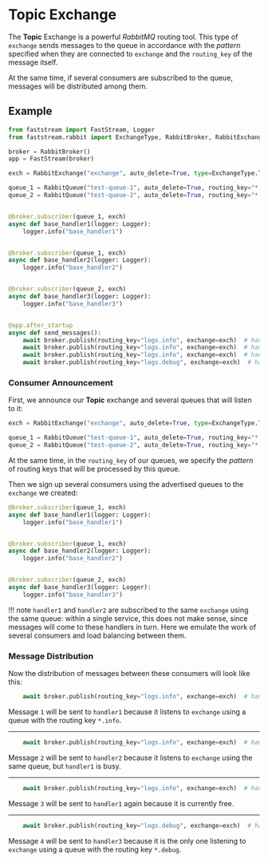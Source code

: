 # Topic Exchange

The **Topic** Exchange is a powerful *RabbitMQ* routing tool. This type of `exchange` sends messages to the queue in accordance with the *pattern* specified when they are connected to `exchange` and the `routing_key` of the message itself.

At the same time, if several consumers are subscribed to the queue, messages will be distributed among them.

## Example

```python linenums="1"
from faststream import FastStream, Logger
from faststream.rabbit import ExchangeType, RabbitBroker, RabbitExchange, RabbitQueue

broker = RabbitBroker()
app = FastStream(broker)

exch = RabbitExchange("exchange", auto_delete=True, type=ExchangeType.TOPIC)

queue_1 = RabbitQueue("test-queue-1", auto_delete=True, routing_key="*.info")
queue_2 = RabbitQueue("test-queue-2", auto_delete=True, routing_key="*.debug")


@broker.subscriber(queue_1, exch)
async def base_handler1(logger: Logger):
    logger.info("base_handler1")


@broker.subscriber(queue_1, exch)
async def base_handler2(logger: Logger):
    logger.info("base_handler2")


@broker.subscriber(queue_2, exch)
async def base_handler3(logger: Logger):
    logger.info("base_handler3")


@app.after_startup
async def send_messages():
    await broker.publish(routing_key="logs.info", exchange=exch)  # handlers: 1
    await broker.publish(routing_key="logs.info", exchange=exch)  # handlers: 2
    await broker.publish(routing_key="logs.info", exchange=exch)  # handlers: 1
    await broker.publish(routing_key="logs.debug", exchange=exch)  # handlers: 3
```

### Consumer Announcement

First, we announce our **Topic** exchange and several queues that will listen to it:

```python linenums="7" hl_lines="1 3-4"
exch = RabbitExchange("exchange", auto_delete=True, type=ExchangeType.TOPIC)

queue_1 = RabbitQueue("test-queue-1", auto_delete=True, routing_key="*.info")
queue_2 = RabbitQueue("test-queue-2", auto_delete=True, routing_key="*.debug")
```

At the same time, in the `routing_key` of our queues, we specify the *pattern* of routing keys that will be processed by this queue.

Then we sign up several consumers using the advertised queues to the `exchange` we created:

```python linenums="13" hl_lines="1 6 11"
@broker.subscriber(queue_1, exch)
async def base_handler1(logger: Logger):
    logger.info("base_handler1")


@broker.subscriber(queue_1, exch)
async def base_handler2(logger: Logger):
    logger.info("base_handler2")


@broker.subscriber(queue_2, exch)
async def base_handler3(logger: Logger):
    logger.info("base_handler3")
```

!!! note
    `handler1` and `handler2` are subscribed to the same `exchange` using the same queue:
    within a single service, this does not make sense, since messages will come to these handlers in turn.
    Here we emulate the work of several consumers and load balancing between them.

### Message Distribution

Now the distribution of messages between these consumers will look like this:

```python linenums="30"
    await broker.publish(routing_key="logs.info", exchange=exch)  # handlers: 1
```

Message `1` will be sent to `handler1` because it listens to `exchange` using a queue with the routing key `*.info`.

---

```python linenums="31"
    await broker.publish(routing_key="logs.info", exchange=exch)  # handlers: 2
```

Message `2` will be sent to `handler2` because it listens to `exchange` using the same queue, but `handler1` is busy.

---

```python linenums="32"
    await broker.publish(routing_key="logs.info", exchange=exch)  # handlers: 1
```

Message `3` will be sent to `handler1` again because it is currently free.

---

```python linenums="33"
    await broker.publish(routing_key="logs.debug", exchange=exch)  # handlers: 3
```

Message `4` will be sent to `handler3` because it is the only one listening to `exchange` using a queue with the routing key `*.debug`.
